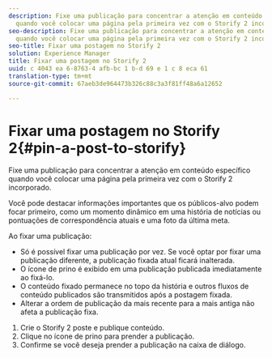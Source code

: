 ```yaml
---
description: Fixe uma publicação para concentrar a atenção em conteúdo específico
  quando você colocar uma página pela primeira vez com o Storify 2 incorporado.
seo-description: Fixe uma publicação para concentrar a atenção em conteúdo específico
  quando você colocar uma página pela primeira vez com o Storify 2 incorporado.
seo-title: Fixar uma postagem no Storify 2
solution: Experience Manager
title: Fixar uma postagem no Storify 2
uuid: c 4043 ea 6-8763-4 afb-bc 1 b-d 69 e 1 c 8 eca 61
translation-type: tm+mt
source-git-commit: 67aeb3de964473b326c88c3a3f81ff48a6a12652

---
```



# Fixar uma postagem no Storify 2{#pin-a-post-to-storify}

Fixe uma publicação para concentrar a atenção em conteúdo específico quando você colocar uma página pela primeira vez com o Storify 2 incorporado.

Você pode destacar informações importantes que os públicos-alvo podem focar primeiro, como um momento dinâmico em uma história de notícias ou pontuações de correspondência atuais e uma foto da última meta.

Ao fixar uma publicação:

* Só é possível fixar uma publicação por vez. Se você optar por fixar uma publicação diferente, a publicação fixada atual ficará inalterada.
* O ícone de prino é exibido em uma publicação publicada imediatamente ao fixá-lo.
* O conteúdo fixado permanece no topo da história e outros fluxos de conteúdo publicados são transmitidos após a postagem fixada.
* Alterar a ordem de publicação da mais recente para a mais antiga não afeta a publicação fixa.

1. Crie o Storify 2 poste e publique conteúdo.
1. Clique no ícone de prino para prender a publicação.
1. Confirme se você deseja prender a publicação na caixa de diálogo.
